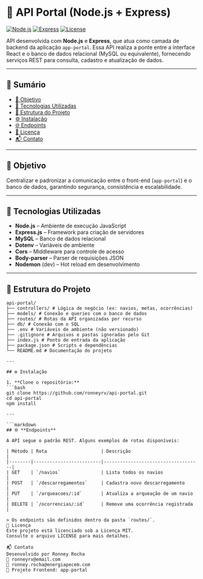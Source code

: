 # 📡 API Portal (Node.js + Express)

[![Node.js](https://img.shields.io/badge/Node.js-18.x-brightgreen.svg)](https://nodejs.org/)
[![Express](https://img.shields.io/badge/Express.js-%5E4.18-lightgrey)](https://expressjs.com/)
[![License](https://img.shields.io/badge/license-MIT-blue.svg)](LICENSE)

API desenvolvida com **Node.js** e **Express**, que atua como camada de backend da aplicação `app-portal`. Essa API realiza a ponte entre a interface React e o banco de dados relacional (MySQL ou equivalente), fornecendo serviços REST para consulta, cadastro e atualização de dados.

---

## 📑 Sumário

- [🚀 Objetivo](#-objetivo)
- [🧱 Tecnologias Utilizadas](#-tecnologias-utilizadas)
- [📂 Estrutura do Projeto](#-estrutura-do-projeto)
- [⚙️ Instalação](#️-instalação)
- [🌐 Endpoints](#-endpoints)
- [🪪 Licença](#-licença)
- [📬 Contato](#-contato)

---

## 🚀 Objetivo

Centralizar e padronizar a comunicação entre o front-end (`app-portal`) e o banco de dados, garantindo segurança, consistência e escalabilidade.

---

## 🧱 Tecnologias Utilizadas

- **Node.js** – Ambiente de execução JavaScript
- **Express.js** – Framework para criação de servidores
- **MySQL** – Banco de dados relacional
- **Dotenv** – Variáveis de ambiente
- **Cors** – Middleware para controle de acesso
- **Body-parser** – Parser de requisições JSON
- **Nodemon** (dev) – Hot reload em desenvolvimento

---

## 📂 Estrutura do Projeto
```text
api-portal/
├── controllers/ # Lógica de negócio (ex: navios, metas, ocorrências)
├── models/ # Conexão e queries com o banco de dados
├── routes/ # Rotas da API organizadas por recurso
├── db/ # Conexão com o SQL
├── .env # Variáveis de ambiente (não versionado)
├── .gitignore # Arquivos e pastas ignoradas pelo Git
├── index.js # Ponto de entrada da aplicação
├── package.json # Scripts e dependências
└── README.md # Documentação do projeto

---

## ⚙️ Instalação

1. **Clone o repositório:**
```bash
git clone https://github.com/ronneyrv/api-portal.git
cd api-portal
npm install

---

```markdown
## 🌐 **Endpoints**

A API segue o padrão REST. Alguns exemplos de rotas disponíveis:

| Método | Rota                    | Descrição                          |
|--------|-------------------------|------------------------------------|
| GET    | `/navios`               | Lista todos os navios              |
| POST   | `/descarregamentos`     | Cadastra novo descarregamento      |
| PUT    | `/arqueacoes/:id`       | Atualiza a arqueação de um navio   |
| DELETE | `/ocorrencias/:id`      | Remove uma ocorrência registrada   |

> Os endpoints são definidos dentro da pasta `routes/`.
🪪 Licença
Este projeto está licenciado sob a Licença MIT.
Consulte o arquivo LICENSE para mais detalhes.

📬 Contato
Desenvolvido por Ronney Rocha
📧 ronneyrv@email.com
📧 ronney.rocha@energiapecem.com
📎 Projeto Frontend: app-portal

